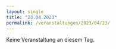 ```yaml
---
layout: single
title: "23.04.2023"
permalink: /veranstaltungen/2023/04/23/
---
```


Keine Veranstaltung an diesem Tag.
